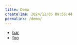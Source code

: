 ```yaml
---
title: Demo
createTime: 2024/12/05 09:56:44
permalink: /demo/
---
```


- [bar](./bar.md)
- [foo](./foo.md)
